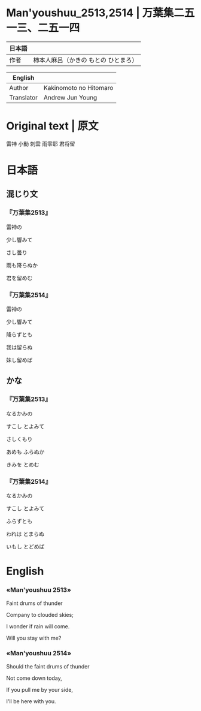 # Man'youshuu\_2513,2514 | 万葉集二五一三、二五一四

| 日本語  |                                      |
|---------|--------------------------------------|
| 作者    | 柿本人麻呂（かきの もとの ひとまろ） |

| English    |                        |
|------------|------------------------|
| Author     | Kakinomoto no Hitomaro |
| Translator | Andrew Jun Young |


# Original text | 原文

雷神 小動 刺雲 雨零耶 君将留


# 日本語

## 混じり文

### 『万葉集2513』

  雷神の

  少し響みて

  さし曇り

  雨も降らぬか

  君を留めむ

### 『万葉集2514』

  雷神の

  少し響みて

  降らずとも

  我は留らぬ

  妹し留めば

## かな

### 『万葉集2513』

  なるかみの

  すこし とよみて

  さしくもり

  あめも ふらぬか

  きみを とめむ

### 『万葉集2514』

  なるかみの

  すこし とよみて

  ふらずとも

  われは とまらぬ

  いもし とどめば


# English

### «Man'youshuu 2513»

  Faint drums of thunder

  Company to clouded skies;

  I wonder if rain will come.

  Will you stay with me?

### «Man'youshuu 2514»

  Should the faint drums of thunder

  Not come down today,

  If you pull me by your side,

  I'll be here with you.

